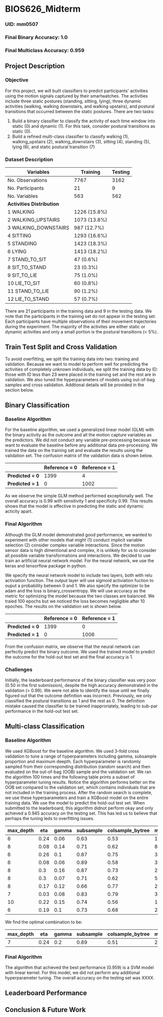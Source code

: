 # BIOS626_Midterm

### UID: mm0507
### Final Binary Accuracy: 1.0
### Final Multiclass Accuracy: 0.959

## Project Description 
### Objective

For this project, we will built classifiers to predict participants' activities using the motion signals captured by their smartwatches. The activities include three static postures (standing, sitting, lying), three dynamic activities (walking, walking downstairs, and walking upstairs), and postural transitions that occurred between the static postures. There are two tasks: 

1. Build a binary classifier to classify the activity of each time window into static (0) and dynamic (1). For this task, consider postural transitions as static (0). 
2. Build a refined multi-class classifier to classify walking (1), walking_upstairs (2), walking_downstairs (3), sitting (4), standing (5), lying (6), and static postural transition (7)

### Dataset Description

| Variables               | Training     | Testing |
|-------------------------|--------------|---------|
| No. Observations        | 7767         | 3162    |
|No. Participants       | 21           | 9       |
| No. Variables           | 563          | 562     |
| **Activities Distribution** |              |         |
|    1 WALKING            | 1226 (15.8%) |         |
|    2 WALKING_UPSTAIRS   | 1073 (13.8%) |         |
|    3 WALKING_DOWNSTAIRS | 987 (12.7%)  |         |
|    4 SITTING            | 1293 (16.6%) |         |
|    5 STANDING           | 1423 (18.3%) |         |
|     6 LYING             | 1413 (18.2%) |         |
|    7 STAND_TO_SIT       | 47 (0.6%)    |         |
|    8 SIT_TO_STAND       | 23 (0.3%)    |         |
|    9 SIT_TO_LIE         | 75 (1.0%)    |         |
|   10 LIE_TO_SIT         | 60 (0.8%)    |         |
|   11 STAND_TO_LIE       | 90 (1.2%)    |         |
|         12 LIE_TO_STAND | 57 (0.7%)    |         |

There are 21 participants in the training data and 9 in the testing data. We note that the participants in the training set do not appear in the testing set. Each participants have multiple observations of their movement trajectories during the experiment. The majority of the activites are either static or dynamic activities and only a small portion is the postural transitions (< 5%). 

## Train Test Split and Cross Validation

To avoid overfitting, we split the training data into two: training and validation. Because we want to model to perform well for predicting the activities of completely unknown individuals, we split the training data by ID: those with ID less than 23 were placed in the training set and the rest are in validation. We also tuned the hyperparameters of models using out-of-bag samples and cross validation. Addtional details will be provided in the section below. 

## Binary Classification 

### Baseline Algorithm 

For the baseline algorithm, we used a generalized linear model (GLM) with the binary activity as the outcome and all the motion capture variables as the predictors. We did not conduct any variable pre-processing because we want to evaluate the baseline before any additional data pre-processing. We trained the data on the training set and evaluate the results using the validation set. The confusion matrix of the validation data is shown below. 

|               | Reference = 0 | Reference = 1 |
|---------------|---------------|---------------|
| **Predicted = 0** | 1399          | 4             |
| **Predicted = 1** | 0             | 1002          |

As we observe the simple GLM method performed exceptionally well. The overall accuracy is 0.99 with sensitivity 1 and specificity 0.99. This results shows that the model is effective in predicting the static and dynamic acticity apart. 

### Final Algorithm 

Although the GLM model demonstrated good performance, we wanted to experiment with other models that might (1) conduct implicit variable selection (2) consider complex variable interactions. Since the motion sensor data is high dimentional and complex, it is unlikely for us to consider all possible variable transformations and interactions. We decided to use train an artificial neural network model. For the neural network, we use the keras and tensorflow package in python.

We specify the neural network model to include two layers, both with relu activiation function. The output layer will use sigmoid activiation fuction to ouput a probability between 0 and 1. We also specify the optimizer to be adam and the loss is binary_crossentropy. We will use accuracy as the metric for optimizing the model because the two classes are balanced. We traied 100 epochs but we noticed the loss becomes negligible after 10 epoches. The results on the validation set is shown below. 

|               | Reference = 0 | Reference = 1 |
|---------------|---------------|---------------|
| **Predicted = 0** | 1399          | 0             |
| **Predicted = 1** | 0             | 1006          |

From the confusion matrix, we observe that the neural network can perfectly predict the binary outcome. We used the trained model to predict the outcome for the hold-out test set and the final accuracy is 1. 

### Challenges

Initially, the leaderboard performance of the binary classifier was very poor (0.50 in the first submission), despite the high accuracy demonstrated in the validation (> 0.99). We were not able to identify the issue until we finally figured out that the outcome definition was incorrect. Previously, we only classified the postural transitions as 1 and the rest as 0. The definition mistake caused the classifier to be trained inapproriately, leading to sub-par performance in the hold-out test set. 

## Multi-class Classification 


### Baseline Algorithm 

We used XGBoost for the baseline algorithm. We used 3-fold cross validation to tune a range of hyperparameters including gamma, subsample proportion and maximum deepth. Each hyperparameter is randomly sampled from their corresponding distribution (random search) and then evaluated on the out-of-bag (OOB) sample and the validation set. We ran the algorithm 100 times and the following table prints a subset of hyperparameter tuning results. Notice the algorithm performs better on the OOB set compared to the validation set, which contains individuals that are not included in the training process. After the random search is complete, we use these hyperparameters and train a XGBoost model on the entire training data. We use the model to predict the hold-out test set. When submitted to the leaderboard, this algorithm didnot perform okay and only achieved a 0.945 accuracy on the testing set. This has led us to believe that perhaps the tuning leds to overfitting issues.

| max_depth | eta  | gamma | subsample | colsample_bytree | min_child_weight | max_delta_step | Accuracy_OOB | Accuracy_Validation |
| --------- | ---- | ----- | --------- | ---------------- | ---------------- | -------------- | ------------ | ------------------- |
| 6         | 0.24 | 0.06  | 0.63      | 0.53             | 17               | 10             | 0.98         | 0.92                |
| 8         | 0.08 | 0.14  | 0.71      | 0.62             | 8                | 10             | 0.98         | 0.92                |
| 6         | 0.26 | 0.1   | 0.87      | 0.75             | 39               | 10             | 0.98         | 0.92                |
| 6         | 0.08 | 0.06  | 0.89      | 0.58             | 37               | 7              | 0.97         | 0.92                |
| 8         | 0.3  | 0.16  | 0.87      | 0.73             | 26               | 2              | 0.98         | 0.92                |
| 8         | 0.3  | 0.07  | 0.71      | 0.62             | 5                | 6              | 0.99         | 0.93                |
| 8         | 0.17 | 0.12  | 0.66      | 0.77             | 23               | 6              | 0.98         | 0.93                |
| 7         | 0.03 | 0.08  | 0.83      | 0.79             | 32               | 2              | 0.96         | 0.9                 |
| 10        | 0.22 | 0.15  | 0.74      | 0.56             | 16               | 9              | 0.98         | 0.93                |
| 6         | 0.19 | 0.1   | 0.73      | 0.68             | 2                | 2              | 0.99         | 0.93                |

We find the optimal combination to be:

| max_depth | eta  | gamma | subsample | colsample_bytree | min_child_weight | max_delta_step |
| --------- | ---- | ----- | --------- | ---------------- | ---------------- | -------------- |
| 7         | 0.24 | 0.2  | 0.89      | 0.51             | 26               | 2             |

### Final Algorithm 

The algorithm that achieved the best performance (0.959) is a SVM model with linear kernel. For this model, we did not perform any additional hyperparameter tuning. The overall accuracy on the testing set was XXXX. 

## Leaderboard Performance


## Conclusion & Future Work
